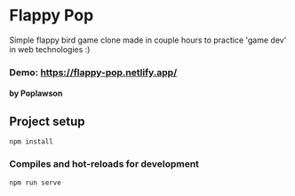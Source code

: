 # Flappy Pop

Simple flappy bird game clone made in couple hours to practice 'game dev' in web technologies :)

### Demo: https://flappy-pop.netlify.app/


#### by Poplawson

## Project setup
```
npm install
```

### Compiles and hot-reloads for development
```
npm run serve
```
